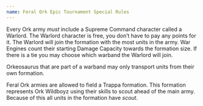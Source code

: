 ```yaml
---
name: Feral Ork Epic Tournament Special Rules
---
```

Every Ork army _must_ include a Supreme Command character called a Warlord. The Warlord character is free, you don’t have to pay any points for it. The Warlord will join the formation with the most units in the army. War Engines count their starting Damage Capacity towards the formation size. If there is a tie you may choose which warband the Warlord will join.

Orkeosaurus that are part of a warband may only transport units from their own formation.

Feral Ork armies are allowed to field a Trappa formation. This formation represents Ork Wildboyz using their skills to scout ahead of the main army. Because of this all units in the formation have _scout_.